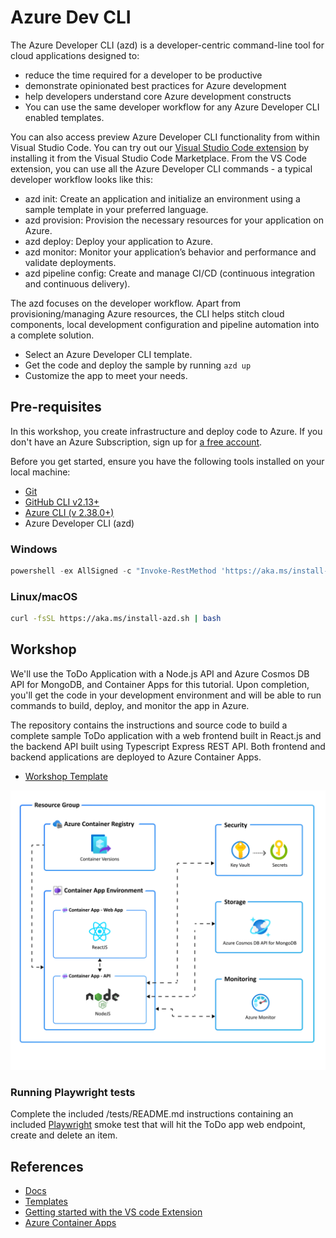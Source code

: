# Azure Dev CLI

The Azure Developer CLI (azd) is a developer-centric command-line tool for cloud applications designed to:

* reduce the time required for a developer to be productive
* demonstrate opinionated best practices for Azure development
* help developers understand core Azure development constructs
* You can use the same developer workflow for any Azure Developer CLI enabled templates.

You can also access preview Azure Developer CLI functionality from within Visual Studio Code. You can try out our [Visual Studio Code extension](https://marketplace.visualstudio.com/items?itemName=ms-azuretools.azure-dev) by installing it from the Visual Studio Code Marketplace. From the VS Code extension, you can use all the Azure Developer CLI commands -  a typical developer workflow looks like this:

* azd init: Create an application and initialize an environment using a sample template in your preferred language.
* azd provision: Provision the necessary resources for your application on Azure.
* azd deploy: Deploy your application to Azure.
* azd monitor: Monitor your application’s behavior and performance and validate deployments.
* azd pipeline config: Create and manage CI/CD (continuous integration and continuous delivery).

The azd focuses on the developer workflow. Apart from provisioning/managing Azure resources, the CLI helps stitch cloud components, local development configuration and pipeline automation into a complete solution.

* Select an Azure Developer CLI template.
* Get the code and deploy the sample by running ```azd up```
* Customize the app to meet your needs.

## Pre-requisites

In this workshop, you create infrastructure and deploy code to Azure. If you don't have an Azure Subscription, sign up for [a free account](https://azure.microsoft.com/free/).

Before you get started, ensure you have the following tools installed on your local machine:

* [Git](https://git-scm.com/)
* [GitHub CLI v2.13+](https://github.com/cli/cli)
* [Azure CLI (v 2.38.0+)](/cli/azure/install-azure-cli)
* Azure Developer CLI (azd)

### Windows

```powershell
powershell -ex AllSigned -c "Invoke-RestMethod 'https://aka.ms/install-azd.ps1' | Invoke-Expression"
```

### Linux/macOS

```bash
curl -fsSL https://aka.ms/install-azd.sh | bash 
```

## Workshop

We'll use the ToDo Application with a Node.js API and Azure Cosmos DB API for MongoDB, and Container Apps for this tutorial. Upon completion, you'll get the code in your development environment and will be able to run commands to build, deploy, and monitor the app in Azure.

The repository contains the instructions and source code to build a complete sample ToDo application with a web frontend built in React.js and the backend API built using Typescript Express REST API. Both frontend and backend applications are deployed to Azure Container Apps.

* [Workshop Template](https://github.com/Azure-Samples/todo-nodejs-mongo-aca)

![workshop architecture](assets/resources.png "Title")

### Running Playwright tests

Complete the included /tests/README.md instructions containing an included [Playwright](https://playwright.dev/) smoke test that will hit the ToDo app web endpoint, create  and delete an item.

## References

* [Docs](https://docs.microsoft.com/azure/developer/azure-developer-cli/)
* [Templates](https://aka.ms/azure-dev/templates)
* [Getting started with the VS code Extension](https://docs.microsoft.com/azure/developer/azure-developer-cli/debug?pivots=ide-vs-code&tabs=linuxmac)
* [Azure Container Apps](https://docs.microsoft.com/azure/container-apps/overview)
